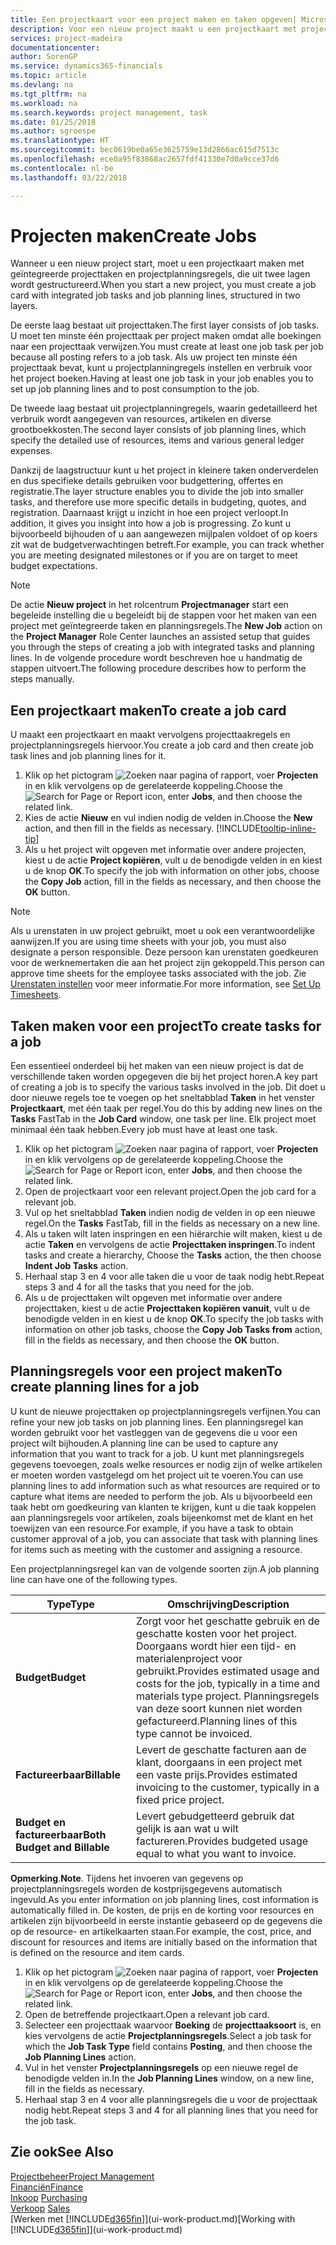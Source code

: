 ```yaml
---
title: Een projectkaart voor een project maken en taken opgeven| Microsoft Docs'
description: Voor een nieuw project maakt u een projectkaart met projecttaken en planningsregels om u te helpen voortgang en budgetten te beheren.
services: project-madeira
documentationcenter: 
author: SorenGP
ms.service: dynamics365-financials
ms.topic: article
ms.devlang: na
ms.tgt_pltfrm: na
ms.workload: na
ms.search.keywords: project management, task
ms.date: 01/25/2018
ms.author: sgroespe
ms.translationtype: HT
ms.sourcegitcommit: bec0619be0a65e3625759e13d2866ac615d7513c
ms.openlocfilehash: ece0a95f83868ac2657fdf41330e7d0a9cce37d6
ms.contentlocale: nl-be
ms.lasthandoff: 03/22/2018

---
```

# <a name="create-jobs"></a><span data-ttu-id="bfc85-103">Projecten maken</span><span class="sxs-lookup"><span data-stu-id="bfc85-103">Create Jobs</span></span>
<span data-ttu-id="bfc85-104">Wanneer u een nieuw project start, moet u een projectkaart maken met geïntegreerde projecttaken en projectplanningsregels, die uit twee lagen wordt gestructureerd.</span><span class="sxs-lookup"><span data-stu-id="bfc85-104">When you start a new project, you must create a job card with integrated job tasks and job planning lines, structured in two layers.</span></span>  

<span data-ttu-id="bfc85-105">De eerste laag bestaat uit projecttaken.</span><span class="sxs-lookup"><span data-stu-id="bfc85-105">The first layer consists of job tasks.</span></span> <span data-ttu-id="bfc85-106">U moet ten minste één projecttaak per project maken omdat alle boekingen naar een projecttaak verwijzen.</span><span class="sxs-lookup"><span data-stu-id="bfc85-106">You must create at least one job task per job because all posting refers to a job task.</span></span> <span data-ttu-id="bfc85-107">Als uw project ten minste één projecttaak bevat, kunt u projectplanningregels instellen en verbruik voor het project boeken.</span><span class="sxs-lookup"><span data-stu-id="bfc85-107">Having at least one job task in your job enables you to set up job planning lines and to post consumption to the job.</span></span>

<span data-ttu-id="bfc85-108">De tweede laag bestaat uit projectplanningregels, waarin gedetailleerd het verbruik wordt aangegeven van resources, artikelen en diverse grootboekkosten.</span><span class="sxs-lookup"><span data-stu-id="bfc85-108">The second layer consists of job planning lines, which specify the detailed use of resources, items and various general ledger expenses.</span></span>

<span data-ttu-id="bfc85-109">Dankzij de laagstructuur kunt u het project in kleinere taken onderverdelen en dus specifieke details gebruiken voor budgettering, offertes en registratie.</span><span class="sxs-lookup"><span data-stu-id="bfc85-109">The layer structure enables you to divide the job into smaller tasks, and therefore use more specific details in budgeting, quotes, and registration.</span></span> <span data-ttu-id="bfc85-110">Daarnaast krijgt u inzicht in hoe een project verloopt.</span><span class="sxs-lookup"><span data-stu-id="bfc85-110">In addition, it gives you insight into how a job is progressing.</span></span> <span data-ttu-id="bfc85-111">Zo kunt u bijvoorbeeld bijhouden of u aan aangewezen mijlpalen voldoet of op koers zit wat de budgetverwachtingen betreft.</span><span class="sxs-lookup"><span data-stu-id="bfc85-111">For example, you can track whether you are meeting designated milestones or if you are on target to meet budget expectations.</span></span>

> [!NOTE]  
>   <span data-ttu-id="bfc85-112">De actie **Nieuw project** in het rolcentrum **Projectmanager** start een begeleide instelling die u begeleidt bij de stappen voor het maken van een project met geïntegreerde taken en planningsregels.</span><span class="sxs-lookup"><span data-stu-id="bfc85-112">The **New Job** action on the **Project Manager** Role Center launches an assisted setup that guides you through the steps of creating a job with integrated tasks and planning lines.</span></span> <span data-ttu-id="bfc85-113">In de volgende procedure wordt beschreven hoe u handmatig de stappen uitvoert.</span><span class="sxs-lookup"><span data-stu-id="bfc85-113">The following procedure describes how to perform the steps manually.</span></span>

## <a name="to-create-a-job-card"></a><span data-ttu-id="bfc85-114">Een projectkaart maken</span><span class="sxs-lookup"><span data-stu-id="bfc85-114">To create a job card</span></span>
<span data-ttu-id="bfc85-115">U maakt een projectkaart en maakt vervolgens projecttaakregels en projectplanningsregels hiervoor.</span><span class="sxs-lookup"><span data-stu-id="bfc85-115">You create a job card and then create job task lines and job planning lines for it.</span></span>

1. <span data-ttu-id="bfc85-116">Klik op het pictogram ![Zoeken naar pagina of rapport](media/ui-search/search_small.png "pictogram Zoeken naar pagina of rapport"), voer **Projecten** in en klik vervolgens op de gerelateerde koppeling.</span><span class="sxs-lookup"><span data-stu-id="bfc85-116">Choose the ![Search for Page or Report](media/ui-search/search_small.png "Search for Page or Report icon") icon, enter **Jobs**, and then choose the related link.</span></span>  
2. <span data-ttu-id="bfc85-117">Kies de actie **Nieuw** en vul indien nodig de velden in.</span><span class="sxs-lookup"><span data-stu-id="bfc85-117">Choose the **New** action, and then fill in the fields as necessary.</span></span> [!INCLUDE[tooltip-inline-tip](includes/tooltip-inline-tip_md.md)]
3. <span data-ttu-id="bfc85-118">Als u het project wilt opgeven met informatie over andere projecten, kiest u de actie **Project kopiëren**, vult u de benodigde velden in en kiest u de knop **OK**.</span><span class="sxs-lookup"><span data-stu-id="bfc85-118">To specify the job with information on other jobs, choose the **Copy Job** action, fill in the fields as necessary, and then choose the **OK** button.</span></span>

> [!NOTE]  
>   <span data-ttu-id="bfc85-119">Als u urenstaten in uw project gebruikt, moet u ook een verantwoordelijke aanwijzen.</span><span class="sxs-lookup"><span data-stu-id="bfc85-119">If you are using time sheets with your job, you must also designate a person responsible.</span></span> <span data-ttu-id="bfc85-120">Deze persoon kan urenstaten goedkeuren voor de werknemertaken die aan het project zijn gekoppeld.</span><span class="sxs-lookup"><span data-stu-id="bfc85-120">This person can approve time sheets for the employee tasks associated with the job.</span></span> <span data-ttu-id="bfc85-121">Zie [Urenstaten instellen](projects-how-setup-time-sheets.md) voor meer informatie.</span><span class="sxs-lookup"><span data-stu-id="bfc85-121">For more information, see [Set Up Timesheets](projects-how-setup-time-sheets.md).</span></span>

## <a name="to-create-tasks-for-a-job"></a><span data-ttu-id="bfc85-122">Taken maken voor een project</span><span class="sxs-lookup"><span data-stu-id="bfc85-122">To create tasks for a job</span></span>
<span data-ttu-id="bfc85-123">Een essentieel onderdeel bij het maken van een nieuw project is dat de verschillende taken worden opgegeven die bij het project horen.</span><span class="sxs-lookup"><span data-stu-id="bfc85-123">A key part of creating a job is to specify the various tasks involved in the job.</span></span> <span data-ttu-id="bfc85-124">Dit doet u door nieuwe regels toe te voegen op het sneltabblad **Taken** in het venster **Projectkaart**, met één taak per regel.</span><span class="sxs-lookup"><span data-stu-id="bfc85-124">You do this by adding new lines on the **Tasks** FastTab in the **Job Card** window, one task per line.</span></span> <span data-ttu-id="bfc85-125">Elk project moet minimaal één taak hebben.</span><span class="sxs-lookup"><span data-stu-id="bfc85-125">Every job must have at least one task.</span></span>

1. <span data-ttu-id="bfc85-126">Klik op het pictogram ![Zoeken naar pagina of rapport](media/ui-search/search_small.png "pictogram Zoeken naar pagina of rapport"), voer **Projecten** in en klik vervolgens op de gerelateerde koppeling.</span><span class="sxs-lookup"><span data-stu-id="bfc85-126">Choose the ![Search for Page or Report](media/ui-search/search_small.png "Search for Page or Report icon") icon, enter **Jobs**, and then choose the related link.</span></span>
2. <span data-ttu-id="bfc85-127">Open de projectkaart voor een relevant project.</span><span class="sxs-lookup"><span data-stu-id="bfc85-127">Open the job card for a relevant job.</span></span>
3. <span data-ttu-id="bfc85-128">Vul op het sneltabblad **Taken** indien nodig de velden in op een nieuwe regel.</span><span class="sxs-lookup"><span data-stu-id="bfc85-128">On the **Tasks** FastTab, fill in the fields as necessary on a new line.</span></span>
4. <span data-ttu-id="bfc85-129">Als u taken wilt laten inspringen en een hiërarchie wilt maken, kiest u de actie **Taken** en vervolgens de actie **Projecttaken inspringen**.</span><span class="sxs-lookup"><span data-stu-id="bfc85-129">To indent tasks and create a hierarchy, Choose the **Tasks** action, the then choose **Indent Job Tasks** action.</span></span>
5. <span data-ttu-id="bfc85-130">Herhaal stap 3 en 4 voor alle taken die u voor de taak nodig hebt.</span><span class="sxs-lookup"><span data-stu-id="bfc85-130">Repeat steps 3 and 4 for all the tasks that you need for the job.</span></span>
6. <span data-ttu-id="bfc85-131">Als u de projecttaken wilt opgeven met informatie over andere projecttaken, kiest u de actie **Projecttaken kopiëren vanuit**, vult u de benodigde velden in en kiest u de knop **OK**.</span><span class="sxs-lookup"><span data-stu-id="bfc85-131">To specify the job tasks with information on other job tasks, choose the **Copy Job Tasks from** action, fill in the fields as necessary, and then choose the **OK** button.</span></span>

## <a name="to-create-planning-lines-for-a-job"></a><span data-ttu-id="bfc85-132">Planningsregels voor een project maken</span><span class="sxs-lookup"><span data-stu-id="bfc85-132">To create planning lines for a job</span></span>
<span data-ttu-id="bfc85-133">U kunt de nieuwe projecttaken op projectplanningsregels verfijnen.</span><span class="sxs-lookup"><span data-stu-id="bfc85-133">You can refine your new job tasks on job planning lines.</span></span> <span data-ttu-id="bfc85-134">Een planningsregel kan worden gebruikt voor het vastleggen van de gegevens die u voor een project wilt bijhouden.</span><span class="sxs-lookup"><span data-stu-id="bfc85-134">A planning line can be used to capture any information that you want to track for a job.</span></span> <span data-ttu-id="bfc85-135">U kunt met planningsregels gegevens toevoegen, zoals welke resources er nodig zijn of welke artikelen er moeten worden vastgelegd om het project uit te voeren.</span><span class="sxs-lookup"><span data-stu-id="bfc85-135">You can use planning lines to add information such as what resources are required or to capture what items are needed to perform the job.</span></span> <span data-ttu-id="bfc85-136">Als u bijvoorbeeld een taak hebt om goedkeuring van klanten te krijgen, kunt u die taak koppelen aan planningsregels voor artikelen, zoals bijeenkomst met de klant en het toewijzen van een resource.</span><span class="sxs-lookup"><span data-stu-id="bfc85-136">For example, if you have a task to obtain customer approval of a job, you can associate that task with planning lines for items such as meeting with the customer and assigning a resource.</span></span>  

<span data-ttu-id="bfc85-137">Een projectplanningsregel kan van de volgende soorten zijn.</span><span class="sxs-lookup"><span data-stu-id="bfc85-137">A job planning line can have one of the following types.</span></span>  

| <span data-ttu-id="bfc85-138">Type</span><span class="sxs-lookup"><span data-stu-id="bfc85-138">Type</span></span> | <span data-ttu-id="bfc85-139">Omschrijving</span><span class="sxs-lookup"><span data-stu-id="bfc85-139">Description</span></span> |
| --- | --- |
| <span data-ttu-id="bfc85-140">**Budget**</span><span class="sxs-lookup"><span data-stu-id="bfc85-140">**Budget**</span></span> |<span data-ttu-id="bfc85-141">Zorgt voor het geschatte gebruik en de geschatte kosten voor het project. Doorgaans wordt hier een tijd- en materialenproject voor gebruikt.</span><span class="sxs-lookup"><span data-stu-id="bfc85-141">Provides estimated usage and costs for the job, typically in a time and materials type project.</span></span> <span data-ttu-id="bfc85-142">Planningsregels van deze soort kunnen niet worden gefactureerd.</span><span class="sxs-lookup"><span data-stu-id="bfc85-142">Planning lines of this type cannot be invoiced.</span></span> |
| <span data-ttu-id="bfc85-143">**Factureerbaar**</span><span class="sxs-lookup"><span data-stu-id="bfc85-143">**Billable**</span></span> |<span data-ttu-id="bfc85-144">Levert de geschatte facturen aan de klant, doorgaans in een project met een vaste prijs.</span><span class="sxs-lookup"><span data-stu-id="bfc85-144">Provides estimated invoicing to the customer, typically in a fixed price project.</span></span> |
| <span data-ttu-id="bfc85-145">**Budget en factureerbaar**</span><span class="sxs-lookup"><span data-stu-id="bfc85-145">**Both Budget and Billable**</span></span> |<span data-ttu-id="bfc85-146">Levert gebudgetteerd gebruik dat gelijk is aan wat u wilt factureren.</span><span class="sxs-lookup"><span data-stu-id="bfc85-146">Provides budgeted usage equal to what you want to invoice.</span></span> |

<span data-ttu-id="bfc85-147">**Opmerking**.</span><span class="sxs-lookup"><span data-stu-id="bfc85-147">**Note**.</span></span> <span data-ttu-id="bfc85-148">Tijdens het invoeren van gegevens op projectplanningsregels worden de kostprijsgegevens automatisch ingevuld.</span><span class="sxs-lookup"><span data-stu-id="bfc85-148">As you enter information on job planning lines, cost information is automatically filled in.</span></span> <span data-ttu-id="bfc85-149">De kosten, de prijs en de korting voor resources en artikelen zijn bijvoorbeeld in eerste instantie gebaseerd op de gegevens die op de resource- en artikelkaarten staan.</span><span class="sxs-lookup"><span data-stu-id="bfc85-149">For example, the cost, price, and discount for resources and items are initially based on the information that is defined on the resource and item cards.</span></span>

1. <span data-ttu-id="bfc85-150">Klik op het pictogram ![Zoeken naar pagina of rapport](media/ui-search/search_small.png "pictogram Zoeken naar pagina of rapport"), voer **Projecten** in en klik vervolgens op de gerelateerde koppeling.</span><span class="sxs-lookup"><span data-stu-id="bfc85-150">Choose the ![Search for Page or Report](media/ui-search/search_small.png "Search for Page or Report icon") icon, enter **Jobs**, and then choose the related link.</span></span>
2. <span data-ttu-id="bfc85-151">Open de betreffende projectkaart.</span><span class="sxs-lookup"><span data-stu-id="bfc85-151">Open a relevant job card.</span></span>
3. <span data-ttu-id="bfc85-152">Selecteer een projecttaak waarvoor **Boeking** de **projecttaaksoort** is, en kies vervolgens de actie **Projectplanningsregels**.</span><span class="sxs-lookup"><span data-stu-id="bfc85-152">Select a job task for which the **Job Task Type** field contains **Posting**, and then choose the **Job Planning Lines** action.</span></span>  
4. <span data-ttu-id="bfc85-153">Vul in het venster **Projectplanningsregels** op een nieuwe regel de benodigde velden in.</span><span class="sxs-lookup"><span data-stu-id="bfc85-153">In the **Job Planning Lines** window, on a new line, fill in the fields as necessary.</span></span>
5. <span data-ttu-id="bfc85-154">Herhaal stap 3 en 4 voor alle planningsregels die u voor de projecttaak nodig hebt.</span><span class="sxs-lookup"><span data-stu-id="bfc85-154">Repeat steps 3 and 4 for all planning lines that you need for the job task.</span></span>

## <a name="see-also"></a><span data-ttu-id="bfc85-155">Zie ook</span><span class="sxs-lookup"><span data-stu-id="bfc85-155">See Also</span></span>
[<span data-ttu-id="bfc85-156">Projectbeheer</span><span class="sxs-lookup"><span data-stu-id="bfc85-156">Project Management</span></span>](projects-manage-projects.md)  
[<span data-ttu-id="bfc85-157">Financiën</span><span class="sxs-lookup"><span data-stu-id="bfc85-157">Finance</span></span>](finance.md)  
<span data-ttu-id="bfc85-158">[Inkoop](purchasing-manage-purchasing.md)       </span><span class="sxs-lookup"><span data-stu-id="bfc85-158">[Purchasing](purchasing-manage-purchasing.md)       </span></span>  
<span data-ttu-id="bfc85-159">[Verkoop](sales-manage-sales.md)    </span><span class="sxs-lookup"><span data-stu-id="bfc85-159">[Sales](sales-manage-sales.md)    </span></span>  
<span data-ttu-id="bfc85-160">[Werken met [!INCLUDE[d365fin](includes/d365fin_md.md)]](ui-work-product.md)</span><span class="sxs-lookup"><span data-stu-id="bfc85-160">[Working with [!INCLUDE[d365fin](includes/d365fin_md.md)]](ui-work-product.md)</span></span>  


